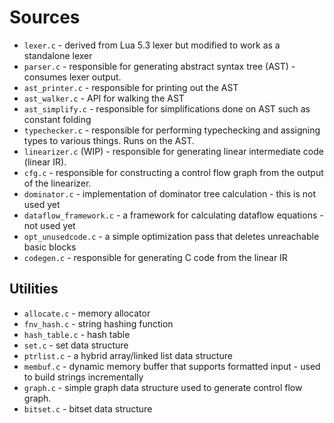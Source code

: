 # Sources

* `lexer.c` - derived from Lua 5.3 lexer but modified to work as a standalone lexer
* `parser.c` - responsible for generating abstract syntax tree (AST) - consumes lexer output.
* `ast_printer.c` - responsible for printing out the AST
* `ast_walker.c` - API for walking the AST
* `ast_simplify.c` - responsible for simplifications done on AST such as constant folding
* `typechecker.c` - responsible for performing typechecking and assigning types to various things. Runs on the AST.
* `linearizer.c` (WIP) - responsible for generating linear intermediate code (linear IR).
* `cfg.c` - responsible for constructing a control flow graph from the output of the linearizer.
* `dominator.c` - implementation of dominator tree calculation - this is not used yet
* `dataflow_framework.c` - a framework for calculating dataflow equations - not used yet
* `opt_unusedcode.c` - a simple optimization pass that deletes unreachable basic blocks
* `codegen.c` - responsible for generating C code from the linear IR

## Utilities

* `allocate.c` - memory allocator
* `fnv_hash.c` - string hashing function
* `hash_table.c` - hash table
* `set.c` - set data structure
* `ptrlist.c` - a hybrid array/linked list data structure
* `membuf.c` - dynamic memory buffer that supports formatted input - used to build strings incrementally
* `graph.c` - simple graph data structure used to generate control flow graph.
* `bitset.c` - bitset data structure
